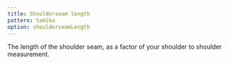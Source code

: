 ```yaml
---
title: Shoulderseam length
pattern: tamiko
option: shoulderseamLength
---
```


The length of the shoulder seam, as a factor of your shoulder to shoulder measurement.